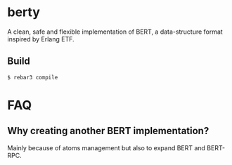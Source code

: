 # berty

A clean, safe and flexible implementation of BERT, a data-structure
format inspired by Erlang ETF.


## Build

    $ rebar3 compile

# FAQ

## Why creating another BERT implementation?

Mainly because of atoms management but also to expand BERT and
BERT-RPC.
